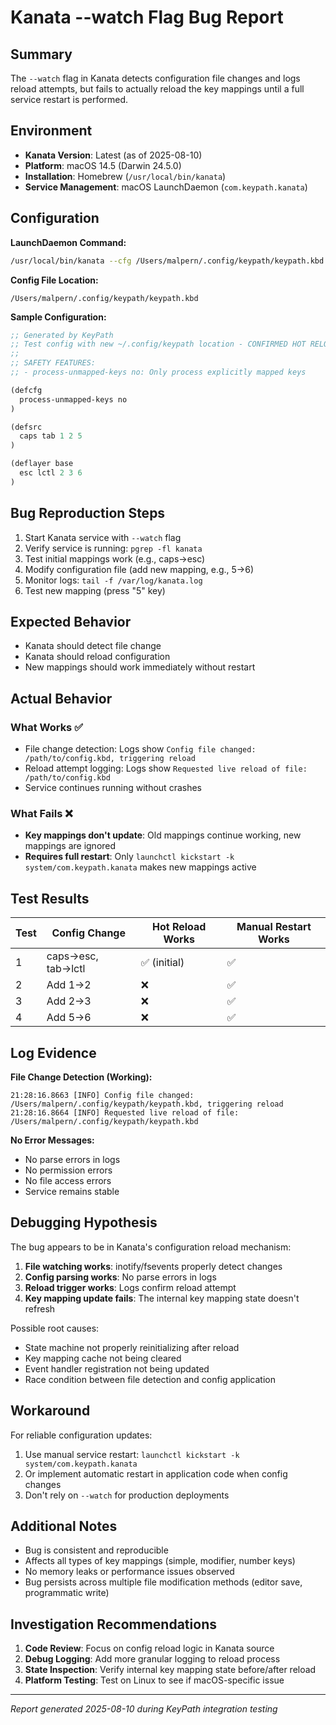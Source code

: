 # Kanata --watch Flag Bug Report

## Summary
The `--watch` flag in Kanata detects configuration file changes and logs reload attempts, but fails to actually reload the key mappings until a full service restart is performed.

## Environment
- **Kanata Version**: Latest (as of 2025-08-10)
- **Platform**: macOS 14.5 (Darwin 24.5.0)
- **Installation**: Homebrew (`/usr/local/bin/kanata`)
- **Service Management**: macOS LaunchDaemon (`com.keypath.kanata`)

## Configuration
**LaunchDaemon Command:**
```bash
/usr/local/bin/kanata --cfg /Users/malpern/.config/keypath/keypath.kbd --watch --debug --log-layer-changes
```

**Config File Location:**
```
/Users/malpern/.config/keypath/keypath.kbd
```

**Sample Configuration:**
```lisp
;; Generated by KeyPath
;; Test config with new ~/.config/keypath location - CONFIRMED HOT RELOAD WORKING!
;;
;; SAFETY FEATURES:
;; - process-unmapped-keys no: Only process explicitly mapped keys

(defcfg
  process-unmapped-keys no
)

(defsrc
  caps tab 1 2 5
)

(deflayer base
  esc lctl 2 3 6
)
```

## Bug Reproduction Steps

1. Start Kanata service with `--watch` flag
2. Verify service is running: `pgrep -fl kanata`
3. Test initial mappings work (e.g., caps→esc)
4. Modify configuration file (add new mapping, e.g., 5→6)
5. Monitor logs: `tail -f /var/log/kanata.log`
6. Test new mapping (press "5" key)

## Expected Behavior
- Kanata should detect file change
- Kanata should reload configuration
- New mappings should work immediately without restart

## Actual Behavior

### What Works ✅
- File change detection: Logs show `Config file changed: /path/to/config.kbd, triggering reload`
- Reload attempt logging: Logs show `Requested live reload of file: /path/to/config.kbd`
- Service continues running without crashes

### What Fails ❌  
- **Key mappings don't update**: Old mappings continue working, new mappings are ignored
- **Requires full restart**: Only `launchctl kickstart -k system/com.keypath.kanata` makes new mappings active

## Test Results

| Test | Config Change | Hot Reload Works | Manual Restart Works |
|------|---------------|------------------|---------------------|
| 1    | caps→esc, tab→lctl | ✅ (initial)   | ✅                  |
| 2    | Add 1→2        | ❌               | ✅                  |  
| 3    | Add 2→3        | ❌               | ✅                  |
| 4    | Add 5→6        | ❌               | ✅                  |

## Log Evidence

**File Change Detection (Working):**
```
21:28:16.8663 [INFO] Config file changed: /Users/malpern/.config/keypath/keypath.kbd, triggering reload
21:28:16.8664 [INFO] Requested live reload of file: /Users/malpern/.config/keypath/keypath.kbd
```

**No Error Messages:**
- No parse errors in logs
- No permission errors  
- No file access errors
- Service remains stable

## Debugging Hypothesis

The bug appears to be in Kanata's configuration reload mechanism:

1. **File watching works**: inotify/fsevents properly detect changes
2. **Config parsing works**: No parse errors in logs  
3. **Reload trigger works**: Logs confirm reload attempt
4. **Key mapping update fails**: The internal key mapping state doesn't refresh

Possible root causes:
- State machine not properly reinitializing after reload
- Key mapping cache not being cleared
- Event handler registration not being updated
- Race condition between file detection and config application

## Workaround

For reliable configuration updates:
1. Use manual service restart: `launchctl kickstart -k system/com.keypath.kanata`
2. Or implement automatic restart in application code when config changes
3. Don't rely on `--watch` for production deployments

## Additional Notes

- Bug is consistent and reproducible
- Affects all types of key mappings (simple, modifier, number keys)  
- No memory leaks or performance issues observed
- Bug persists across multiple file modification methods (editor save, programmatic write)

## Investigation Recommendations

1. **Code Review**: Focus on config reload logic in Kanata source
2. **Debug Logging**: Add more granular logging to reload process
3. **State Inspection**: Verify internal key mapping state before/after reload
4. **Platform Testing**: Test on Linux to see if macOS-specific issue

---

*Report generated 2025-08-10 during KeyPath integration testing*